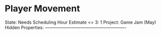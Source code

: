 # Player Movement

State: Needs Scheduling
Hour Estimate <= 3: 1
Project: Game Jam (May)
Hidden Properties: ——————————————————-